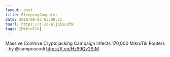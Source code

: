 ```yaml
---
layout: post
title: BleepingComputer
date: 2018-08-02 03:00:21
tourl: https://t.co/pljq5SLdfN
tags: [MikroTik]
---
```

Massive Coinhive Cryptojacking Campaign Infects 170,000 MikroTik Routers - by @campuscodi
https://t.co/Hz99Qv2StM